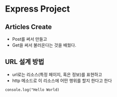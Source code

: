 # Express Project

## Articles Create
- Post를 써서 만들고
- Get을 써서 불러온다는 것을 배웠다.

## URL 설계 방법
- url로는 리소스(특정 페이지, 혹은 정보)를 표현하고
- http 메소드로 이 리소스에 어떤 행위를 할지 한다고 한다

```
console.log("Hello World)
```